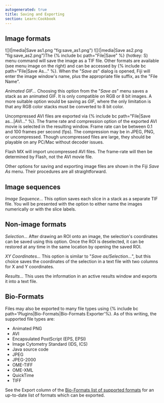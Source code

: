 ```yaml
---
autogenerated: true
title: Saving and Exporting
section: Learn:Cookbook
---
```





## Image formats

![](|media|Save as1.png "fig:save_as1.png") ![](|media|Save as2.png "fig:save_as2.png")The {% include bc path="File|Save" %} (hotkey: S) menu command will save the image as a TIF file. Other formats are available (see menu image on the right) and can be accessed by {% include bc path="File|Save As..." %}. When the "*Save as*" dialog is opened, Fiji will enter the image window's name, plus the appropriate file suffix, as the "File Name".

*Animated GIF...* Choosing this option from the "*Save as*" menu saves a stack as an animated GIF. It is only compatible on RGB or 8 bit images. A more suitable option would be saving as *GIF*, where the only limitation is that any RGB color stacks must be converted to 8 bit color.

Uncompressed AVI files are exported via {% include bc path="File|Save as...|AVI..." %}. The frame rate and compression option of the exported AVI movie is selected in the resulting window. Frame rate can be between 0.1 and 100 frames per second (fps). The compression may be in JPEG, PNG, or uncompressed. Though uncompressed files are large, they should be playable on any PC/Mac without decoder issues.

Flash MX will import uncompressed AVI files. The frame-rate will then be determined by Flash, not the AVI movie file.

Other options for saving and exporting image files are shown in the Fiji *Save As* menu. Their procedures are all straightforward.

## Image sequences

*Image Sequence...* This option saves each slice in a stack as a separate TIF file. You will be presented with the option to either name the images numerically or with the slice labels.

## Non-image formats

*Selection...* After drawing an ROI onto an image, the selection's coordinates can be saved using this option. Once the ROI is deselected, it can be restored at any time in the same location by opening the saved ROI.

*XY Coordinates...* This option is similar to "*Save as/Selection...*", but this choice saves the coordinates of the selection in a text file with two columns for X and Y coordinates.

*Results...* This uses the information in an active results window and exports it into a text file.

## Bio-Formats

Files may also be exported to many file types using {% include bc path='Plugins|Bio-Formats|Bio-Formats Exporter'%}. As of this writing, the supported file types are:

-   Animated PNG
-   AVI
-   Encapsulated PostScript (EPS, EPSI)
-   Image Cytometry Standard (IDS, ICS)
-   Java source code
-   JPEG
-   JPEG-2000
-   OME-TIFF
-   OME-XML
-   QuickTime
-   TIFF

See the Export column of the [Bio-Formats list of supported formats](http://openmicroscopy.org/site/support/bio-formats5/supported-formats.html) for an up-to-date list of formats which can be exported.

 
